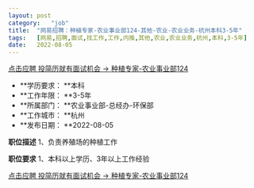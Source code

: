 ```yaml
---
layout:	post
category:	"job"
title:	"网易招聘：种植专家-农业事业部124-其他-农业-农业业务-杭州本科3-5年"
tags:	[网易,招聘,面试,找工作,工作,内推,其他,农业,农业业务,杭州,本科,3-5年]
date:	2022-08-05
---
```


[点击应聘 投简历就有面试机会 -> 种植专家-农业事业部124](http://mobile.bole.netease.com/bole/boleDetail?id=41790&employeeId=346f03c3cda5f04c&key=all)



- **学历要求： **本科
- **工作年限： **3-5年
- **所属部门： **农业事业部-总经办-环保部
- **工作城市： **杭州
- **发布日期： **2022-08-05



**职位描述**
1、负责养殖场的种植工作



**职位要求**
1、本科以上学历、3年以上工作经验




[点击应聘 投简历就有面试机会 -> 种植专家-农业事业部124](http://mobile.bole.netease.com/bole/boleDetail?id=41790&employeeId=346f03c3cda5f04c&key=all)